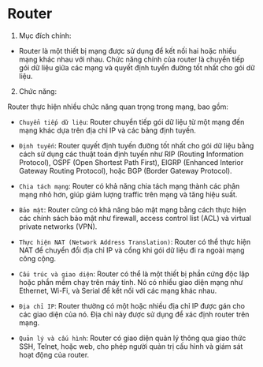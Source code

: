 # Router

1. Mục đích chính: 

- Router là một thiết bị mạng được sử dụng để kết nối hai hoặc nhiều mạng khác nhau với nhau. Chức năng chính của router là chuyển tiếp gói dữ liệu giữa các mạng và quyết định tuyến đường tốt nhất cho gói dữ liệu.

2. Chức năng: 

Router thực hiện nhiều chức năng quan trọng trong mạng, bao gồm:

- `Chuyển tiếp dữ liệu`: Router chuyển tiếp gói dữ liệu từ một mạng đến mạng khác dựa trên địa chỉ IP và các bảng định tuyến.

- `Định tuyến`: Router quyết định tuyến đường tốt nhất cho gói dữ liệu bằng cách sử dụng các thuật toán định tuyến như RIP (Routing Information Protocol), OSPF (Open Shortest Path First), EIGRP (Enhanced Interior Gateway Routing Protocol), hoặc BGP (Border Gateway Protocol).

- `Chia tách mạng`: Router có khả năng chia tách mạng thành các phân mạng nhỏ hơn, giúp giảm lượng traffic trên mạng và tăng hiệu suất.

- `Bảo mật`: Router cũng có khả năng bảo mật mạng bằng cách thực hiện các chính sách bảo mật như firewall, access control list (ACL) và virtual private networks (VPN).

- `Thực hiện NAT (Network Address Translation)`: Router có thể thực hiện NAT để chuyển đổi địa chỉ IP và cổng khi gói dữ liệu đi ra ngoài mạng công cộng.

- `Cấu trúc và giao diện`: Router có thể là một thiết bị phần cứng độc lập hoặc phần mềm chạy trên máy tính. Nó có nhiều giao diện mạng như Ethernet, Wi-Fi, và Serial để kết nối với các mạng khác nhau.

- `Địa chỉ IP`: Router thường có một hoặc nhiều địa chỉ IP được gán cho các giao diện của nó. Địa chỉ này được sử dụng để xác định router trên mạng.

- `Quản lý và cấu hình`: Router có giao diện quản lý thông qua giao thức SSH, Telnet, hoặc web, cho phép người quản trị cấu hình và giám sát hoạt động của router.
